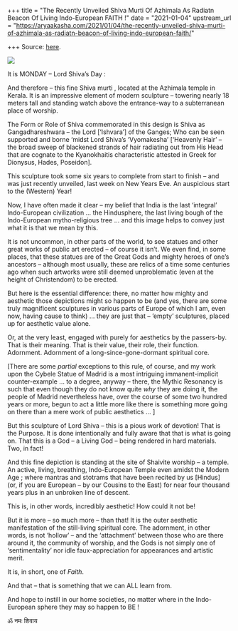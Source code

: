 +++
title = "The Recently Unveiled Shiva Murti Of Azhimala As Radiatn Beacon Of Living Indo-European FAITH !"
date = "2021-01-04"
upstream_url = "https://aryaakasha.com/2021/01/04/the-recently-unveiled-shiva-murti-of-azhimala-as-radiatn-beacon-of-living-indo-european-faith/"

+++
Source: [here](https://aryaakasha.com/2021/01/04/the-recently-unveiled-shiva-murti-of-azhimala-as-radiatn-beacon-of-living-indo-european-faith/).

![](https://aryaakasha.files.wordpress.com/2021/01/eqp5to0xcaiq3hf.jpg?w=819)

It is MONDAY – Lord Shiva’s Day :

And therefore – this fine Shiva murti , located at the Azhimala temple
in Kerala. It is an impressive element of modern sculpture – towering
nearly 18 meters tall and standing watch above the entrance-way to a
subterranean place of worship.

The Form or Role of Shiva commemorated in this design is Shiva as
Gangadhareshwara – the Lord \[‘Ishvara’\] of the Ganges; Who can be seen
supported and borne ‘midst Lord Shiva’s ‘Vyomakesha’ \[‘Heavenly Hair’ –
the broad sweep of blackened strands of hair radiating out from His Head
that are cognate to the Kyanokhaitis characteristic attested in Greek
for Dionysus, Hades, Poseidon\].

This sculpture took some six years to complete from start to finish –
and was just recently unveiled, last week on New Years Eve. An
auspicious start to the (Western) Year!

Now, I have often made it clear – my belief that India is the last
‘integral’ Indo-European civilization … the Hindusphere, the last living
bough of the Indo-European mytho-religious tree … and this image helps
to convey just what it is that we mean by this.

It is not uncommon, in other parts of the world, to see statues and
other great works of public art erected – of course it isn’t. We even
find, in some places, that these statues are of the Great Gods and
mighty heroes of one’s ancestors – although most usually, these are
relics of a time some centuries ago when such artworks were still deemed
unproblematic (even at the height of Christendom) to be erected.

But here is the essential difference: there, no matter how mighty and
aesthetic those depictions might so happen to be (and yes, there are
some truly magnificent sculptures in various parts of Europe of which I
am, even now, having cause to think) … they are just that – ’empty’
sculptures, placed up for aesthetic value alone.

Or, at the very least, engaged with purely for aesthetics by the
passers-by. That is their meaning. That is their value, their role,
their function. Adornment. Adornment of a long-since-gone-dormant
spiritual core.

\[There are some *partial* exceptions to this rule, of course, and my
work upon the Cybele Statue of Madrid is a most intriguing
immanent-implicit counter-example … to a degree, anyway – there, the
Mythic Resonancy is such that even though they do not know quite *why*
they are doing it, the people of Madrid nevertheless have, over the
course of some two hundred years or more, begun to act a little more
like there is something more going on there than a mere work of public
aesthetics … \]

But this sculpture of Lord Shiva – this is a pious work of devotion!
That is the Purpose. It is done intentionally and fully aware that that
is what is going on. That this is a God – a Living God – being rendered
in hard materials. Two, in fact!

And this fine depiction is standing at the site of Shaivite worship – a
temple. An active, living, breathing, Indo-European Temple even amidst
the Modern Age ; where mantras and stotrams that have been recited by us
\[Hindus\] (or, if you are European – by our Cousins to the East) for
near four thousand years plus in an unbroken line of descent.

This is, in other words, incredibly aesthetic! How could it not be!

But it is more – so much more – than that! It is the outer aesthetic
manifestation of the still-living spiritual core. The adornment, in
other words, is not ‘hollow’ – and the ‘attachment’ between those who
are there around it, the community of worship, and the Gods is not
simply one of ‘sentimentality’ nor idle faux-appreciation for
appearances and artistic merit.

It is, in short, one of *Faith*.

And that – that is something that we can ALL learn from.

And hope to instill in our home societies, no matter where in the
Indo-European sphere they may so happen to BE !

ॐ नमः शिवाय

